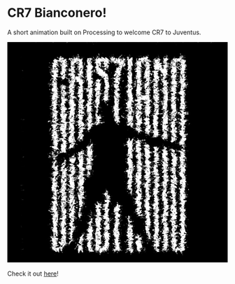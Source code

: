 # CR7 Bianconero!

A short animation built on Processing to welcome CR7 to Juventus.

<p align="center">
 <img src="ronaldo.png" alt="ronaldo">
</p>

Check it out [here](https://vimeo.com/279495315)!
